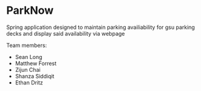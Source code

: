 # ParkNow
Spring application designed to maintain parking availiability for gsu parking decks and display said availability via webpage



Team members:

- Sean Long 
- Matthew Forrest
- Zijun Chai
- Shanza Siddiqit
- Ethan Dritz
